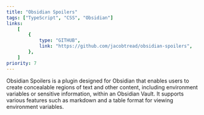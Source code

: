 ```yaml
---
title: "Obsidian Spoilers"
tags: ["TypeScript", "CSS", "Obsidian"]
links:
    [
        {
            type: "GITHUB",
            link: "https://github.com/jacobtread/obsidian-spoilers",
        },
    ]
priority: 7
---
```


Obsidian Spoilers is a plugin designed for Obsidian that enables users to create concealable regions of text and other content, including environment variables or sensitive information, within an Obsidian Vault. It supports various features such as markdown and a table format for viewing environment variables.
